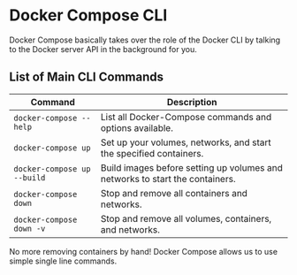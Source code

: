 # Docker Compose CLI

Docker Compose basically takes over the role of the Docker CLI by talking to the Docker server API in the background for you.

## List of Main CLI Commands

| Command                     | Description                                                                  |
| --------------------------- | ---------------------------------------------------------------------------- |
| `docker-compose --help`     | List all Docker-Compose commands and options available.                      |
| `docker-compose up`         | Set up your volumes, networks, and start the specified containers.           |
| `docker-compose up --build` | Build images before setting up volumes and networks to start the containers. |
| `docker-compose down`       | Stop and remove all containers and networks.                                 |
| `docker-compose down -v`    | Stop and remove all volumes, containers, and networks.                       |

No more removing containers by hand! Docker Compose allows us to use simple single line commands. 

